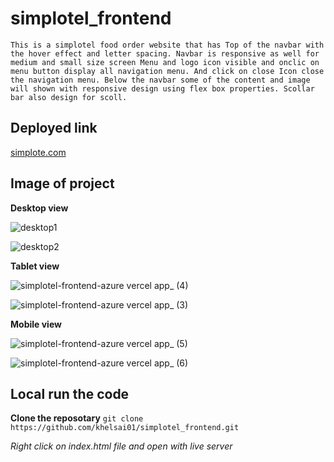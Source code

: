 # simplotel_frontend
`This is a simplotel food order website that has Top of the navbar with the hover effect and letter spacing. Navbar is responsive as well for medium and small size screen Menu and logo icon visible and onclic on menu button display all navigation menu. And click on close Icon close the navigation menu. Below the navbar some of the content and image will shown with responsive design using flex box properties. Scollar bar also design for scoll.`

## Deployed link

[simplote.com](https://simplotel-frontend-azure.vercel.app)

## Image of project

**Desktop view**

![desktop1](https://github.com/user-attachments/assets/935e0ca4-0741-43ca-a965-c701be829e7d)

![desktop2](https://github.com/user-attachments/assets/12a87579-e11c-467d-96bb-f746aa64d55a)



**Tablet view**

![simplotel-frontend-azure vercel app_ (4)](https://github.com/user-attachments/assets/be1ef7a3-df6c-4b26-9857-cbb41e91b236)



![simplotel-frontend-azure vercel app_ (3)](https://github.com/user-attachments/assets/ca4b6a2e-fb52-4dea-86b5-0e3320aa8bd3)

**Mobile view**

![simplotel-frontend-azure vercel app_ (5)](https://github.com/user-attachments/assets/6a7a0092-489d-4f5c-9a20-6aa5c0126395)

![simplotel-frontend-azure vercel app_ (6)](https://github.com/user-attachments/assets/32ad2e51-5d52-4cbb-86bd-fb96a0aa4d01)

## Local run the code 

**Clone the reposotary**
`git clone https://github.com/khelsai01/simplotel_frontend.git`

*Right click on index.html file and open with live server*
